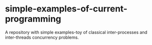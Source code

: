 # simple-examples-of-current-programming
A repository with simple examples-toy of classical inter-processes and inter-threads concurrency problems.
